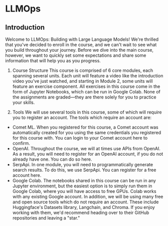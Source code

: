 # LLMOps

## Introduction

Welcome to LLMOps: Building with Large Language Models! We're thrilled that you've decided to enroll in the course, and we can't wait to see what you build throughout your journey. Before we dive into the main course, however, we want to quickly set some expectations and share some information that will help you as you progress.

1. Course Structure
This course is comprised of 6 core modules, each spanning several units. Each unit will feature a video like the introduction video you've just watched, and starting in Module 2, some units will feature an exercise component. All exercises in this course come in the form of Jupyter Notebooks, which can be run in Google Colab. None of the assignments are graded—they are there solely for you to practice your skills. 

2. Tools
We will use several tools in this course, some of which will require you to register an account. The tools which require an account are:

- Comet ML. When you registered for this course, a Comet account was automatically created for you using the same credentials you registered for this course with. You can login to your Comet account here to confirm.
- OpenAI. Throughout the course, we will at times use APIs from OpenAI. As a result, you will need to register for an OpenAI account, if you do not already have one. You can do so here.
- SerpApi. In one module, you will need to programmatically generate search results. To do this, we use SerpApi. You can register for a free account here.
- Google Colab. The notebooks shared in this course can be run in any Jupyter environment, but the easiest option is to simply run them in Google Colab, where you will have access to free GPUs. Colab works with any existing Google account.
In addition, we will be using many free and open source tools which do not require an account. These include Huggingface's Datasets library, Langchain, and Chroma. If you enjoy working with them, we'd recommend heading over to their GitHub repositories and leaving a "star."

